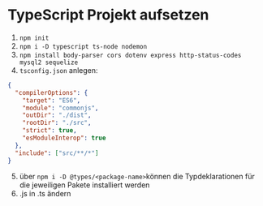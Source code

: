 # TypeScript Projekt aufsetzen

1. `npm init`
2. `npm i -D typescript ts-node nodemon`
3. `npm install body-parser cors dotenv express http-status-codes mysql2 sequelize`
4. `tsconfig.json` anlegen:

```json
{
  "compilerOptions": {
    "target": "ES6",
    "module": "commonjs",
    "outDir": "./dist",
    "rootDir": "./src",
    "strict": true,
    "esModuleInterop": true
  },
  "include": ["src/**/*"]
}
```

5. über `npm i -D @types/<package-name>`können die Typdeklarationen für die jeweiligen Pakete installiert werden
6. .js in .ts ändern
